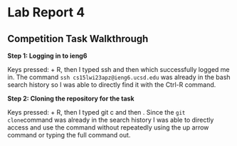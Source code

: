 # Lab Report 4

## Competition Task Walkthrough

**Step 1: Logging in to ieng6**

Keys pressed: <Ctrl> + R, then I typed ssh and then <enter> which successfully logged me in. The command `ssh cs15lwi23apz@ieng6.ucsd.edu` was already in the bash search history so I was able to directly find it with the Ctrl-R command.
  
**Step 2: Cloning the repository for the task**
  
Keys pressed: <Ctrl> + R, then I typed git c and then <enter>. Since the `git clone`command was already in the search history I was able to directly access and use the command without repeatedly using the up arrow command or typing the full command out.
